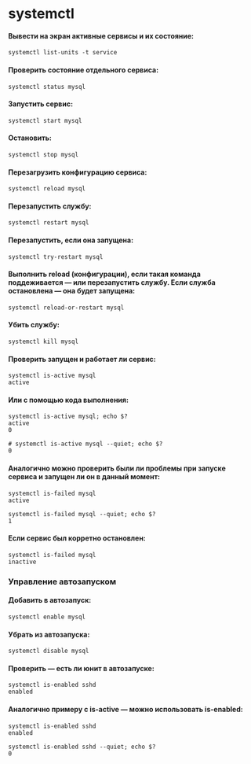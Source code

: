 # systemctl

#### Вывести на экран активные сервисы и их состояние:
```
systemctl list-units -t service
```
#### Проверить состояние отдельного сервиса:
```
systemctl status mysql
```

#### Запустить сервис:
```
systemctl start mysql
```
#### Остановить:

```
systemctl stop mysql
```
#### Перезагрузить конфигурацию сервиса:

```
systemctl reload mysql
```

#### Перезапустить службу:
```
systemctl restart mysql
```
#### Перезапустить, если она запущена:
```
systemctl try-restart mysql
```
#### Выполнить reload (конфигурации), если такая команда поддеживается — или перезапустить службу. Если служба остановлена — она будет запущена:
```
systemctl reload-or-restart mysql
```

#### Убить службу:

```
systemctl kill mysql
```

#### Проверить запущен и работает ли сервис:
```
systemctl is-active mysql
active
```
#### Или с помощью кода выполнения:
```
systemctl is-active mysql; echo $?
active
0
```
```
# systemctl is-active mysql --quiet; echo $?
0
```

#### Аналогично можно проверить были ли проблемы при запуске сервиса и запущен ли он в данный момент:

```
systemctl is-failed mysql
active
```
```
systemctl is-failed mysql --quiet; echo $?
1
```
#### Если сервис был корретно остановлен:
```
systemctl is-failed mysql
inactive
```

### Управление автозапуском
#### Добавить в автозапуск:
```
systemctl enable mysql
```
#### Убрать из автозапуска:

```
systemctl disable mysql
```
#### Проверить — есть ли юнит в автозапуске:

```
systemctl is-enabled sshd
enabled
```

#### Аналогично примеру с is-active — можно использовать is-enabled:
```
systemctl is-enabled sshd
enabled
```
```
systemctl is-enabled sshd --quiet; echo $?
0
```




